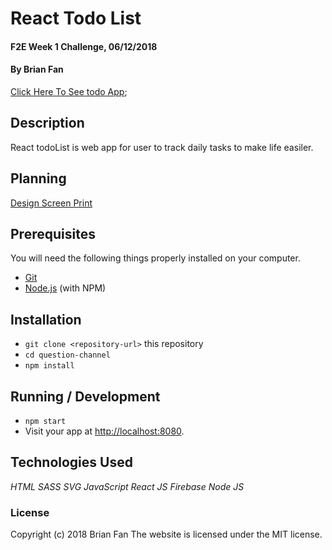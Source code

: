 # React Todo List

#### F2E Week 1 Challenge, 06/12/2018

#### By Brian Fan

[Click Here To See todo App](http://stupid-rabbits.surge.sh/);

## Description

React todoList is web app for user to track daily tasks to make life easiler. 

## Planning

[Design Screen Print](https://hexschool.github.io/THE_F2E_Design/todolist/#artboard0)


## Prerequisites

You will need the following things properly installed on your computer.

* [Git](https://git-scm.com/)
* [Node.js](https://nodejs.org/) (with NPM)

## Installation

* `git clone <repository-url>` this repository
* `cd question-channel`
* `npm install`

## Running / Development

* `npm start`
* Visit your app at [http://localhost:8080](http://localhost:8080).

## Technologies Used

_HTML_
_SASS_
_SVG_
_JavaScript_
_React JS_
_Firebase_
_Node JS_

### License

Copyright (c) 2018 Brian Fan
The website is licensed under the MIT license.

